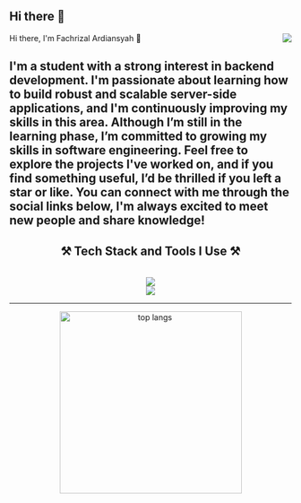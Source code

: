 ## Hi there 👋



<img align="right" src="https://visitor-badge.laobi.icu/badge?page_id=salesp07.salesp07" />

<!--- <h1 align="center">
    <img src="https://readme-typing-svg.herokuapp.com/?font=Righteous&size=35&center=true&vCenter=true&width=500&height=70&duration=4000&lines=Hi+There!+👋;+I'm+Fachrizal+Ardiansyah!;" />
</h1> -->


Hi there, I'm Fachrizal Ardiansyah 👋

I'm a student with a strong interest in backend development. I'm passionate about learning how to build robust and scalable server-side applications, and I'm continuously improving my skills in this area. Although I’m still in the learning phase, I’m committed to growing my skills in software engineering. Feel free to explore the projects I've worked on, and if you find something useful, I’d be thrilled if you left a star or like. You can connect with me through the social links below, I'm always excited to meet new people and share knowledge!
---
<h2 align="center">⚒️ Tech Stack and Tools I Use ⚒️</h2>
<br/>
<div align="center">
    <img src="https://skillicons.dev/icons?i=javascript,nodejs,express,go,vscode,figma,github" /><br>
    <img src="https://skillicons.dev/icons?i=postgresql,mysql" /><br>
</div>

---
<div align="center">
<img width=325 align="center" src="https://github-readme-stats-salesp07.vercel.app/api/top-langs/?username=salesp07&hide=HTML&langs_count=8&layout=compact&theme=react&border_radius=10&size_weight=0.5&count_weight=0.5&exclude_repo=github-readme-stats" alt="top langs" />
</div>

<!--
**toingg/toingg** is a ✨ _special_ ✨ repository because its `README.md` (this file) appears on your GitHub profile.

Here are some ideas to get you started:

- 🔭 I’m currently working on ...
- 🌱 I’m currently learning ...
- 👯 I’m looking to collaborate on ...
- 🤔 I’m looking for help with ...
- 💬 Ask me about ...
- 📫 How to reach me: ...
- 😄 Pronouns: ...
- ⚡ Fun fact: ...
-->
